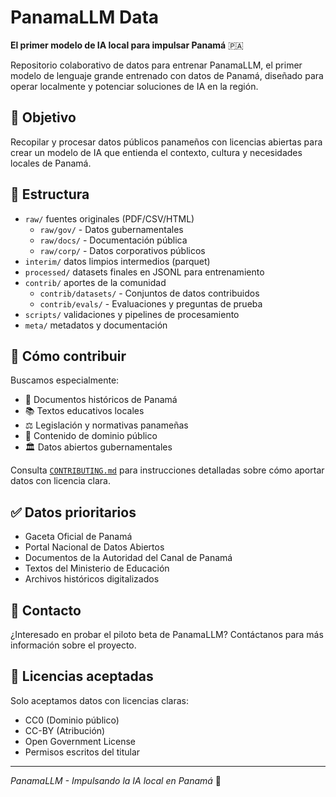 # PanamaLLM Data

**El primer modelo de IA local para impulsar Panamá** 🇵🇦

Repositorio colaborativo de datos para entrenar PanamaLLM, el primer modelo de lenguaje grande entrenado con datos de Panamá, diseñado para operar localmente y potenciar soluciones de IA en la región.

## 🎯 Objetivo
Recopilar y procesar datos públicos panameños con licencias abiertas para crear un modelo de IA que entienda el contexto, cultura y necesidades locales de Panamá.

## 📁 Estructura
- `raw/` fuentes originales (PDF/CSV/HTML)
  - `raw/gov/` - Datos gubernamentales
  - `raw/docs/` - Documentación pública
  - `raw/corp/` - Datos corporativos públicos
- `interim/` datos limpios intermedios (parquet)
- `processed/` datasets finales en JSONL para entrenamiento
- `contrib/` aportes de la comunidad
  - `contrib/datasets/` - Conjuntos de datos contribuidos
  - `contrib/evals/` - Evaluaciones y preguntas de prueba
- `scripts/` validaciones y pipelines de procesamiento
- `meta/` metadatos y documentación

## 🤝 Cómo contribuir
Buscamos especialmente:
- 📜 Documentos históricos de Panamá
- 📚 Textos educativos locales
- ⚖️ Legislación y normativas panameñas
- 📰 Contenido de dominio público
- 🏛️ Datos abiertos gubernamentales

Consulta [`CONTRIBUTING.md`](CONTRIBUTING.md) para instrucciones detalladas sobre cómo aportar datos con licencia clara.

## ✅ Datos prioritarios
- Gaceta Oficial de Panamá
- Portal Nacional de Datos Abiertos
- Documentos de la Autoridad del Canal de Panamá
- Textos del Ministerio de Educación
- Archivos históricos digitalizados

## 📧 Contacto
¿Interesado en probar el piloto beta de PanamaLLM? 
Contáctanos para más información sobre el proyecto.

## 📄 Licencias aceptadas
Solo aceptamos datos con licencias claras:
- CC0 (Dominio público)
- CC-BY (Atribución)
- Open Government License
- Permisos escritos del titular

---
*PanamaLLM - Impulsando la IA local en Panamá* 🚀
